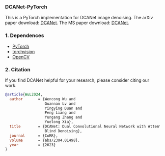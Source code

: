 ### DCANet-PyTorch

This is a PyTorch implementation for DCANet image denoising. The arXiv paper download: [DCANet](https://arxiv.org/abs/2304.01498). The MS paper download: [DCANet](https://link.springer.com/article/10.1007/s00530-024-01469-8).

### 1. Dependences
* [PyTorch](http://pytorch.org/)
* [torchvision](https://github.com/pytorch/vision)
* [OpenCV](https://pypi.org/project/opencv-python/)

### 2. Citation
If you find DCANet helpful for your research, please consider citing our work.
```BibTex
@article{WuL2024,
  author       = {Wencong Wu and
                  Guannan Lv and
                  Yingying Duan and
                  Peng Liang and
                  Yungang Zhang and
                  Yuelong Xia},
  title        = {DCANet: Dual Convolutional Neural Network with Attention for Image
                  Blind Denoising},
  journal      = {CoRR},
  volume       = {abs/2304.01498},
  year         = {2023}
}
```
